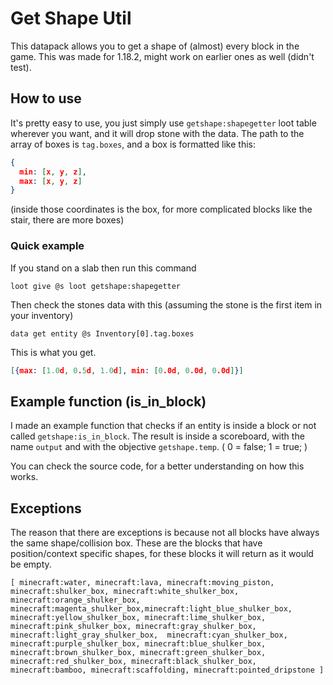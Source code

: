# Get Shape Util

This datapack allows you to get a shape of (almost) every block in the game.
This was made for 1.18.2, might work on earlier ones as well (didn't test).

## How to use

It's pretty easy to use, you just simply use `getshape:shapegetter` loot table wherever you want, and it will drop stone with the data. The path to the array of boxes is `tag.boxes`, and a box is formatted like this:
```json
{
  min: [x, y, z],
  max: [x, y, z]
}
```
(inside those coordinates is the box, for more complicated blocks like the stair, there are more boxes)

### Quick example

If you stand on a slab then run this command
```mcfunction
loot give @s loot getshape:shapegetter
```
Then check the stones data with this (assuming the stone is the first item in your inventory)
```mcfunction
data get entity @s Inventory[0].tag.boxes
```
This is what you get.
```json
[{max: [1.0d, 0.5d, 1.0d], min: [0.0d, 0.0d, 0.0d]}]
```

## Example function (is_in_block) 

I made an example function that checks if an entity is inside a block or not called `getshape:is_in_block`.
The result is inside a scoreboard, with the name `output` and with the objective `getshape.temp`. ( 0 = false; 1 = true; )

You can check the source code, for a better understanding on how this works.

## Exceptions

The reason that there are exceptions is because not all blocks have always the same shape/collision box. 
These are the blocks that have position/context specific shapes, for these blocks it will return as it would be empty.
```
[ minecraft:water, minecraft:lava, minecraft:moving_piston, minecraft:shulker_box, minecraft:white_shulker_box, minecraft:orange_shulker_box, minecraft:magenta_shulker_box,minecraft:light_blue_shulker_box, minecraft:yellow_shulker_box, minecraft:lime_shulker_box, minecraft:pink_shulker_box, minecraft:gray_shulker_box, minecraft:light_gray_shulker_box,  minecraft:cyan_shulker_box, minecraft:purple_shulker_box, minecraft:blue_shulker_box, minecraft:brown_shulker_box, minecraft:green_shulker_box, minecraft:red_shulker_box, minecraft:black_shulker_box, minecraft:bamboo, minecraft:scaffolding, minecraft:pointed_dripstone ]
```

